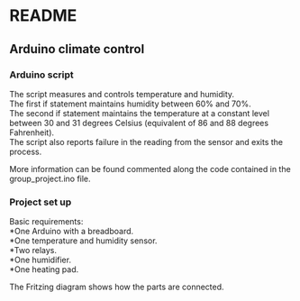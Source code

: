 
README
========
Arduino climate control
--------

### Arduino script

The script measures and controls temperature and humidity.    
The first if statement maintains humidity between 60% and 70%.  
The second if statement maintains the temperature at a constant level between 30 and 31 degrees Celsius (equivalent of 86 and 88 degrees Fahrenheit).  
The script also reports failure in the reading from the sensor and exits the process.  

More information can be found commented along the code contained in the group_project.ino file.

### Project set up

Basic requirements:  
*One Arduino with a breadboard.  
*One temperature and humidity sensor.  
*Two relays.  
*One humidifier.  
*One heating pad.  

The Fritzing diagram shows how the parts are connected.
